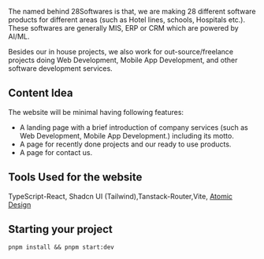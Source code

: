 The named behind 28Softwares is that, we are making 28 different software products for different areas (such as Hotel lines, schools, Hospitals etc.). These softwares are generally MIS, ERP or CRM which are powered by AI/ML.

Besides our in house projects, we also work for out-source/freelance projects doing Web Development, Mobile App Development, and other software development services.

## Content Idea

The website will be minimal having following features:

- A landing page with a brief introduction of company services (such as Web Development, Mobile App Development.) including its motto.
- A page for recently done projects and our ready to use products.
- A page for contact us.

## Tools Used for the website

TypeScript-React, Shadcn UI (Tailwind),Tanstack-Router,Vite, [Atomic Design](https://bradfrost.com/blog/post/atomic-web-design/)

## Starting your project

```
pnpm install && pnpm start:dev
```
